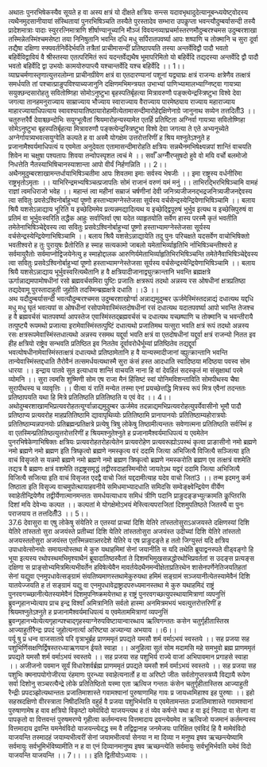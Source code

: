 

  
अथातः पुनरभिषेकस्यैव सूयते ह वा अस्य क्षत्रं यो दीक्षते क्षत्रियः सन्त्स यदावभृथादुदेत्यानूबन्ध्ययेष्ट्वोदस्य त्यथैनमुदसानीयायां संस्थितायां पुनरभिषिञ्चति तस्यैते पुरस्तादेव सम्भारा उपकॢप्ता भवन्त्यौदुम्बर्यासन्दी तस्यै प्रादेशमात्राः पादाः स्युररत्निमात्राणि शीर्षाण्यानूच्यानि मौञ्जं विवयनव्याघ्रचर्मास्तरणमौदुम्बरश्चमस उदुम्बरशाखा तस्मिन्नेतस्मिंश्चमसेष्टा तया निनिषुतानि भवन्ति दधि मधु सर्पिरातपवर्ष्या आपः शष्पाणि च तोक्मानि च सुरा दूर्वा तद्यैषा दक्षिणा स्फ्यवर्तनिर्वेदेर्भवति तत्रैतां प्राचीमासन्दीं प्रतिष्ठापयति तस्या अन्तर्वेविद्वौ पादौ भवतो बहिर्वेविद्वावियं वै श्रीस्तस्या एतत्परिमितं रूपं यदन्तर्वेद्यथैष भूमापरिमितो यो बहिर्वेदि तद्यदस्या अन्तर्वेदि द्वौ पादौ भवतो बहिर्वेदि द्वा उभयोः कामयोरुपाप्त्यै यश्चान्तर्वेदि यश्च बहिर्वेदि ।। 1।।  
व्याघ्रचर्मणास्तृणात्युत्तरलोम्ना प्राचीनग्रीवेण क्षत्रं वा एतदारण्यानां पशूनां यद्व्याघ्रः क्षत्रं राजन्यः क्षत्रेणैव तत्क्षत्रं समर्धयति तां पश्चात्प्राङुपविश्याच्यजानुनि दक्षिणमभिमन्त्रयत उभाभ्यां पाणिभ्यामालभ्याग्निष्ट्वा गायत्र्या सयुक्छन्दसारोहतु सवितोष्णिहा सोमोऽनुष्टुभा बृहस्पतिर्बृहत्या मित्रावरुणौ पङ्क्त्येन्द्रस्त्रिष्टुभा विश्वे देवा जगत्या तानहमनुराज्याय साम्राज्याय भौज्याय स्वाराज्याय वैराज्याय पारमेष्ठ्याय राज्याय महाराज्याय माहारज्यायाधिपत्याय स्वावश्यायातिष्ठायारोहामीत्येतामासन्दीमारोहेद्दक्षिणेनाग्रे जानुनाथ सव्येन तत्तदितीँ3 ।। चतुरुत्तरैर्वै देवाश्च्छन्दोभिः सयुग्भूत्वैतां श्रियमारोहन्यस्यामेत एतर्हि प्रतिष्टिता अग्निर्वा गायत्र्या सवितोष्णिहा सोमेऽनुष्टुभा बृहस्पतिर्बृहत्या मित्रावरुणौ पङ्क्त्येन्द्रस्त्रिष्टुभा विश्वे देवा जगत्या ते एते अभ्यनूच्येते अग्नेर्गायत्र्यभवत्सयुग्वेति कल्पते ह वा अस्मै योगक्षेम उत्तरोत्तरिणीं ह श्रिय मश्नुतेऽश्नुते ह प्रजानामैश्वर्यमाधिपत्यं य एवमेता अनुदेवता एतामासन्दीमारोहति क्षत्रियः सन्नथैनमभिषेक्ष्यन्नपां शान्तिं वाचयति शिवेन मा चक्षुषा पश्यतापः शिवया तन्वोपस्पृशत त्वचं मे ।। सर्वाँ अग्नीँरप्सुषदो हुवे वो मयि वर्चो बलमोजो निधत्तेति नैतस्याभिषिचानस्याशान्ता आपो वीर्यं निर्हणन्निति ।। 2।।  
अथैनमुदुम्बरशाखामन्तर्धायाभिषिञ्चतीमा आपः शिवतमा इमाः सर्वस्य भेषजीः ।। इमा राष्ट्रस्य वर्धनीरिमा राष्ट्रभृतोऽमृताः ।। याभिरिन्द्रमभ्यषिञ्चत्प्रजापतिः सोमं राजानं वरुणं यमं मनुं ।। ताभिरद्भिरभिषिञ्चामि वामहं राज्ञां त्वमधिराजो भवेह ।। महान्तं त्वा महीनां सम्राजं चर्षणीनां देवी जनित्र्यजीजनद्भद्रजनित्र्यजीजनद्देवस्य त्वा सवितुः प्रवसेऽश्विनोर्बाहुभ्यां पूष्णो हस्ताभ्यामग्नेस्तेजसा सूर्यस्य वर्चसेन्द्रस्येन्द्रियेणाभिषिञ्चामि ।। बलाय श्रियै यशसेऽन्नाद्याय भूरिति य इच्छेदिममेव प्रत्यन्नमद्यादित्यथ य इच्छेद्द्विपूरुषं भुर्भुव इत्यथ य इच्छेत्त्रिपुरुषं वा प्रतिमं वा भूर्भुवःस्वरिति तद्धैक आहुः सर्वाप्तिर्वा एषा यदेत व्याहृतयोति सर्वेण हास्य परस्मै कृतं भवतीति तमेतेनाभिषिञ्चेद्देवस्य त्वा सवितुः प्रसवेऽश्विनोर्बाहुभ्यां पूष्णो हस्ताभ्यामग्नेस्तेजसा सूर्यस्य वर्चसेन्द्रस्येन्द्रियेणाभिषिञ्चामि ।। बलाय श्रियै यशसेऽन्नाद्यायेति तदु पुनः परिचक्षते यदसर्वेण वाचोभिषिक्तो भवतीश्वरो ह तुः पुरायुषः प्रैतोरिति ह स्माह सत्यकामो जाबलो यमेताभिर्व्याहृतिभि र्नाभिषिञ्चन्तीश्वरो ह सर्वमायुरैतोः सर्वमाप्नोद्विजयेनेत्यु ह स्माहोद्दालक आरुणिर्यमेताभिर्व्याहृतिभिरभिषिञ्चन्ति तमेतेनैवाभिषिञ्चेद्देवस्य त्वा सवितुः प्रसवेऽश्विनोर्बाहुभ्यां पूष्णो हस्ताभ्यामग्नेस्तेजसा सूर्यस्य वर्चसेन्द्रस्येन्द्रियेणाभिषिञ्चामि ।। बलाय श्रियै यशसेऽन्नाद्याय भूर्भुवस्वरित्यथैतानि ह वै क्षत्रियादीजानाद्व्युत्क्रान्तानि भवन्ति ब्रह्मक्षत्रे ऊर्गान्नाद्यमपामोषधीनां रसो ब्रह्मवर्चसमिरा पुष्टिः प्रजातिः क्षत्ररूपं तदथो अन्नस्य रस ओषधीनां क्षत्रप्रतिष्ठा तद्यदेवामू पुरस्तादाहुती जुहोति तदस्मिन्ब्रह्मक्षत्रे दधाति ।।3 ।।  
अथ यदौदुम्बर्यासन्दी भवत्यौदुम्बरश्चमस उदुम्बरशाखोर्ग्वा अन्नाद्यमुदुम्बर ऊर्जमेस्मिंस्तदन्नाद्यं दधात्यथ यद्दधि मधु मधु घृतं भवत्यपां स ओषधीनां रसोपामेवास्मिंस्तदोषधीनां रसं दधात्यथ यदातपवर्ष्या आपो भवन्ति तेजश्च ह वै ब्रह्मवर्चसं चातपवर्ष्या आपस्तेज एवास्मिंस्तद्ब्रह्मवर्चसं च दधात्यथ यच्छष्पाणि च तोक्मानि च भवन्तीरायै तत्पुष्ट्यै रूपमथो प्रजात्या इरामेवास्मिंस्तत्पुष्टिं दधात्यथो प्रजातिमथ यत्सुरा भवति क्षत्रं रूपं तदथो अन्नस्य रसः क्षत्ररूपमेवास्मिंस्तधात्यथो अन्नस्य रसमथ यद्दूर्वा भवति क्षत्रं वा एतदोषधीनां यद्दूर्वा क्षत्रं राजन्यो नितत इव हीह क्षत्रियो राष्ट्रेव सन्भवति प्रतिष्ठित इव निततेव दूर्वावरोधैर्भूम्यां प्रतिष्ठितेव तद्यद्दूर्वा भवत्योषधीनामेवास्मिंस्तत्क्षत्रं दधात्यथो प्रतिष्ठामेतानि ह वै यान्यस्मादीजानां व्ह्युत्क्रान्तानि भवन्ति तान्येवास्मिंस्तद्दधाति तैरोवैनं तत्समर्धयत्यथास्मै सुरा कंसं हस्त आदधाति स्वादिष्ठया मदिष्ठया पवस्व सोम धारया ।। इन्द्राय पातवे सुत इत्याधाय शान्तिं वाचयति नाना हि वां देवहितं सदस्कृतं मा संसृक्षाथां परमे व्योमनि ।। सुरा त्वमसि शुष्मिणी सोम एष राजा मैनं हिंसिष्टं स्वां योनिमविशन्ताविति सोमपीथस्य चैषा सुरापीथस्य च व्यावृत्तिः ।। पीत्वा यं रातिं मन्येत तस्मा एनां प्रयच्छेत्तद्धि मित्रस्य रूपं मित्र एवैनां तदन्ततः प्रतिष्ठापयति यथा हि मित्रे प्रतितिष्ठति प्रतितिष्ठति य एवं वेद ।। 4।।  
अथोदुम्बरशाखामभिप्रत्यवरोहतत्यूर्ग्वान्नाद्यमुदुम्बर ऊर्जमेव तदन्नाद्यमभिप्रत्यवरोहत्युपर्येवासीनो भूमौ पादौ प्रतिष्ठाप्य प्रत्यवरोह माहप्रतितिष्ठामि द्यावापृथिव्योः प्रतितिष्ठामि प्रानापानयोः प्रतितिष्ठाम्यहोरात्रयोः प्रतितिष्ठाम्यन्नपानयोः प्रतिब्रह्मन्प्रतिक्षत्रे प्रत्येषु त्रिषु लोकेषु तिष्ठामीत्यन्ततः सवेणात्मना प्रतितिष्ठति सर्वस्मिं ह वा एतस्मिन्प्रतितिष्ठत्युत्तरोत्तरिणीं ह श्रियमश्नुतेश्नुते ह प्रजानामैश्वर्यमाधिपत्यं य एवमेतेन पुनरभिषेकेणाभिषिक्तः क्षत्रियः प्रत्यवरोहतरोहत्येतेन प्रत्यवरोहेण प्रत्यवरूह्योऽपस्थं कृत्वा प्राङासीनो नमो ब्रह्मणे नमो ब्रह्मणे नमो ब्रह्मण इति त्रिष्कृत्वो ब्रह्मणे नमस्कृत्य वरं ददामि जित्या अभिजित्यै विजित्यै सञ्जित्या इति वाचं विसृजते स यन्नमो ब्रह्मणे नमो ब्रह्मणे नमो ब्रह्मण त्रिष्कृत्वो ब्रह्मणे नमस्करोति ब्रह्मण एव तत्क्षत्रं वशमेति तद्यत्र वै ब्रह्मणः क्षत्रं वशमेति तद्राष्ट्रसमृद्धं तद्वीरवदाहास्मिन्वीरो जायतेऽथ यद्वरं ददामि जित्या अभिजित्यै विजित्यै सजित्या इति वाचं विसृजत एदद्वै वाचो जितं यद्ददामीत्याह यदेव वाचो जितां3 ।। तन्म इदमनु कर्म तिष्ठाता इति विसृज्य वाचमुपोत्थायाहवनीये समिधमाभ्यादधाति समिदसि सम्वेङ्क्ष्वेन्द्रियेण वीर्येण स्वाहेतीन्द्रियेणैव तद्वीर्येणात्मानमन्ततः समर्धयत्याधाय समिधं त्रीणि पदानि प्राङुदङ्ङभ्युत्क्रामति कॢप्तिरसि दिशां मयि देवेभ्यः कल्पत ।। कल्पतां मे योगक्षेमोऽभयं मेस्त्वित्यपराजितां दिशमुपतिष्ठते जितस्यै वा पुनः पराजयाय त तत्तदितीँ3 ।। 5।।  
37.6 देवासुरा वा एषु लोकेषु संयेतिरे त एतस्यां प्राच्यां दिशि येतिरे तांस्ततोसुराऽअजयस्ते दक्षिणस्यां दिशि येतिरे तांस्ततो सुरा अजयंस्ते प्रतीच्यां दिशि येतिरे तांस्ततोसुरा अजयंस्त उदीच्यां दिशि येतिरे तांस्ततो अजयस्ततोसुरा अजयंस्त एतस्मिन्नवान्न्तरदेशे येतिरे य एष प्राङुदङ्ते ह ततो जिग्युस्तं यदि क्षत्रिय उपाधावेत्सोनयोः समायत्योस्तथा मे कुरु यथाहमिमां सेनां जयानीति स यदि तथेति ब्रूयाद्वनस्पते वीड्वङ्गो हि भूया इत्यस्य रथोपस्थमभिमृश्याथैनं ब्रूयादातिष्ठस्वैतां ते दिशमभिमुखसन्नद्धोरथोभिप्रवर्ततां स उदङ्स प्रत्यङ्स दक्षिणा स प्राङ्सोभ्यमित्रमित्यभीवर्तेन हविषेत्येवैन मावर्तयेदथैनमन्वीक्षेताप्रतिरथेन शासेनपर्णेनेतिजयतिहतां सेनां यद्युवा एनमुपधावेत्सङ्ग्रामं संयतिष्यमाणस्तथामेकुरुयथा हमिमं सङ्ग्रामं सञ्जयानीत्येतस्यामेवैनं दिशि यातयेज्जयति ह तं सङ्ग्रामं यद्यु वा एनमुपधावेद्राष्ट्रादपरुध्यमानस्तथा मे कुरु यथाहमिदं राष्ट्रं पुनरवगच्च्छानीत्येतस्यामेवैनं दिशमुपनिष्क्रमयेत्तथा ह राष्ट्रं पुनरवगच्छत्युपस्थायामित्राणां व्यपनुत्तिं ब्रुवन्गृहानभ्येत्याप प्राच इन्द्र विश्वाँ अमित्रानिति सर्वतो हास्मा अनमित्रमभयं भवत्युत्तरोत्तरिणीं ह श्रियमश्नुतेऽश्नुते ह प्रजानामैश्वर्यमाधिपत्यं य एवमेताममित्राणां व्यपनुत्तिं ब्रुवन्गृहानभ्येत्येत्यगृहान्पश्चाद्गृहस्याग्नेरुपविष्टायान्वारब्धाय ऋत्विगन्ततः कसेन चतुर्गृहीतास्तिस्र आज्याहुतीरैन्द्रः प्रपदं जुहोत्यनार्त्या अरिष्ट्या अज्यान्या अभयाय ।।6।।  
पर्यू षु प्र धन्व वाजसातये परि वृत्राभूर्ब्रह प्राणममृतं प्रपद्यते यमसौ शर्म वर्माऽभयं स्वस्तये ।। सह प्रजया सह पशुभिर्णिसक्षणिर्द्विषस्तरध्याऋणयान ईयते स्वाहा ।। अनुहित्वा सुतं सोम मदामसि महे समभुवो ब्रह्म प्राणममृतं प्रपद्यते यमसौ शर्म वर्माऽभयं स्वस्तये ।। सह प्रजया सह पशुभिर्य राज्ये वाजां अभिपावमान प्रगाहसे स्वाहा ।। अजीजनो पवमान सूर्यं विधारेशर्वर्ब्रह्म प्राणममृतं प्रपद्यते यमसौ शर्म वर्माऽभयं स्वस्तये ।। सह प्रजया सह पशुभिः क्मनापयोगोजीरया रंहमाणः पुरन्ध्या स्वाहेत्यनार्तो ह वा अरिष्टो जीतः सर्वतोगुप्तस्त्रय्यै विद्यायै रूपेण सर्वा दिशोनु सञ्चरत्यैन्द्रे लोके प्रतितिष्ठितो यस्मा एता ऋत्विज गन्ततः कंसेन चतुर्गृहीतास्तिस्र आज्याहुती रैन्द्रीः प्रपदञ्झोत्यथान्ततः प्रजातिमाशास्ते गवामश्वानां पुरुषाणामिह गावः प्र जायध्वमिहाश्व इह पुरुषाः ।। इहो सहस्रदक्षिणो वीरस्त्राता निषीदत्विति वहुर्ह वै प्रजया पशुभिर्भवति य एवमेतामन्ततः प्रजातिमाशास्ते गवामश्वानां पुरुषाणामेष ह वाव क्षत्रियो विकृष्टो यमेवंविदो याजयन्त्यथ ह तं व्येव कर्षन्ते यथा ह वा इदं निपादा वा सेल्गा वा पापकृतो वा वित्तवन्तं पुरुषमरण्ये गृहीत्वा कर्तमन्वस्य वित्तमादाय द्रवन्त्येवमेव त ऋत्विजो यजमानं कर्तमन्वस्य वित्तमादाय द्रवन्ति यमनेवंविदो याजयन्त्येदद्ध स्म वै तद्विद्वानाह जनमेजयः पारिक्षित एवंविदं हि वै मामेवंविदो याजयन्ति तस्मादहं जयाम्यभीत्वरीं सेनां जयामभीत्वर्या सेनया न मा दिव्या न मनुष्य इषव ऋच्छन्त्येष्यामि सर्वमायुः सर्वभूमिर्भविष्यामीति न ह वा एनं दिव्यानमानुष्य इषव ऋच्छन्त्येति सर्वमायुः सर्वभूमिर्भवति यमेवं विदो याजयन्ति याजयन्ति ।। 7।। ।। इति द्वितीयोऽध्यायः ।।  
